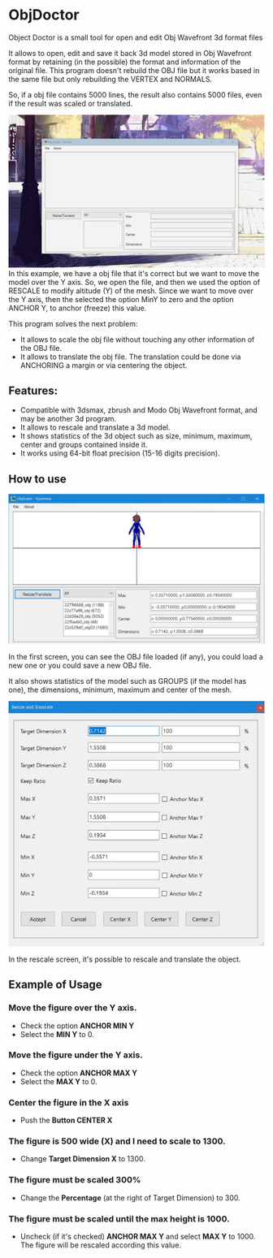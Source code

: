 # ObjDoctor
Object Doctor is a small tool for open and edit Obj Wavefront 3d format files

It allows to open, edit and save it back 3d model stored in Obj Wavefront format by retaining (in the possible) the format and information of the original file.   This program doesn't rebuild the OBJ file but it works based in the same file but only rebuilding the VERTEX and NORMALS.

So, if a obj file contains 5000 lines, the result also contains 5000 files, even if the result was scaled or translated.

![In action](https://raw.githubusercontent.com/EFTEC/ObjDoctor/master/docs/ObjDoctor.gif "Object Doctor In Action")
In this example, we have a obj file that it's correct but we want to move the model over the Y axis.  So, we open the file, and then we used the option of RESCALE to modify altitude (Y) of the mesh. Since we want to move over the Y axis, then the selected the option MinY to zero and the option ANCHOR Y, to anchor (freeze) this value.

This program solves the next problem:
- It allows to scale the obj file without touching any other information of the OBJ file.
- It allows to translate the obj file.   The translation could be done via ANCHORING a margin or via centering the object.

## Features:   
- Compatible with 3dsmax, zbrush and Modo Obj Wavefront format, and may be another 3d program.  
- It allows to rescale and translate a 3d model.
- It shows statistics of the 3d object such as size, minimum, maximum, center and groups contained inside it.
- It works using 64-bit float precision (15-16 digits precision).

## How to use

![image 1](https://raw.githubusercontent.com/EFTEC/ObjDoctor/master/docs/image1.jpg)

In the first screen, you can see the OBJ file loaded (if any), you could load a new one or you could save a new OBJ file. 

It also shows statistics of the model such as GROUPS (if the model has one), the dimensions, minimum, maximum and center of the mesh.

![image 2](https://raw.githubusercontent.com/EFTEC/ObjDoctor/master/docs/image2.jpg)

In the rescale screen, it's possible to rescale and translate the object.

## Example of Usage

### Move the figure over the Y axis.   

- Check the option **ANCHOR MIN Y**
- Select the **MIN Y** to 0.

### Move the figure under the Y axis.   

- Check the option **ANCHOR MAX Y**
- Select the **MAX Y** to 0.

### Center the figure in the X axis

- Push the **Button CENTER X**

### The figure is 500 wide (X) and I need to scale to 1300.

- Change **Target Dimension X** to 1300.

### The figure must be scaled 300%

- Change the **Percentage** (at the right of Target Dimension) to 300.

### The figure must be scaled until the max height is 1000.

- Uncheck (if it's checked) **ANCHOR MAX Y** and select **MAX Y** to 1000. The figure will be rescaled according this value.






